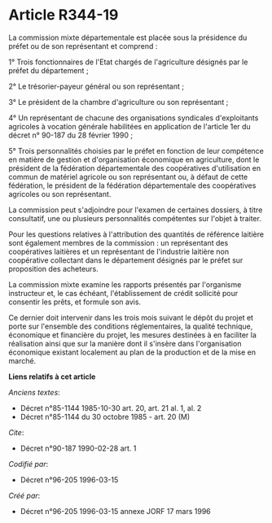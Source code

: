 # Article R344-19

La commission mixte départementale est placée sous la présidence du préfet ou de son représentant et comprend :

1° Trois fonctionnaires de l'Etat chargés de l'agriculture désignés par le préfet du département ;

2° Le trésorier-payeur général ou son représentant ;

3° Le président de la chambre d'agriculture ou son représentant ;

4° Un représentant de chacune des organisations syndicales d'exploitants agricoles à vocation générale habilitées en
application de l'article 1er du décret n° 90-187 du 28 février 1990 ;

5° Trois personnalités choisies par le préfet en fonction de leur compétence en matière de gestion et d'organisation
économique en agriculture, dont le président de la fédération départementale des coopératives d'utilisation en commun de
matériel agricole ou son représentant ou, à défaut de cette fédération, le président de la fédération départementale des
coopératives agricoles ou son représentant.

La commission peut s'adjoindre pour l'examen de certaines dossiers, à titre consultatif, une ou plusieurs personnalités
compétentes sur l'objet à traiter.

Pour les questions relatives à l'attribution des quantités de référence laitière sont également membres de la commission : un
représentant des coopératives laitières et un représentant de l'industrie laitière non coopérative collectant dans le
département désignés par le préfet sur proposition des acheteurs.

La commission mixte examine les rapports présentés par l'organisme instructeur et, le cas échéant, l'établissement de crédit
sollicité pour consentir les prêts, et formule son avis.

Ce dernier doit intervenir dans les trois mois suivant le dépôt du projet et porte sur l'ensemble des conditions
réglementaires, la qualité technique, économique et financière du projet, les mesures destinées à en faciliter la réalisation
ainsi que sur la manière dont il s'insère dans l'organisation économique existant localement au plan de la production et de
la mise en marché.

**Liens relatifs à cet article**

_Anciens textes_:

  - Décret n°85-1144 1985-10-30 art. 20, art. 21 al. 1, al. 2
  - Décret n°85-1144 du 30 octobre 1985 - art. 20 (M)

_Cite_:

  - Décret n°90-187 1990-02-28 art. 1

_Codifié par_:

  - Décret n°96-205 1996-03-15

_Créé par_:

  - Décret n°96-205 1996-03-15 annexe JORF 17 mars 1996
